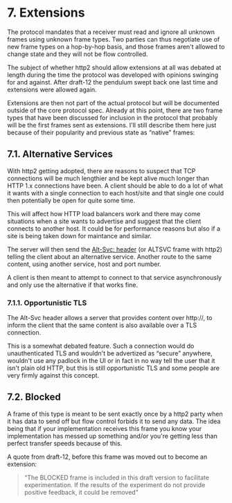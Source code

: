 # 7. Extensions

The protocol mandates that a receiver must read and ignore all unknown frames using unknown frame types. Two parties can thus negotiate use of new frame types on a hop-by-hop basis, and those frames aren't allowed to change state and they will not be flow controlled.

The subject of whether http2 should allow extensions at all was debated at length during the time the protocol was developed with opinions swinging for and against. After draft-12 the pendulum swept back one last time and extensions were allowed again.

Extensions are then not part of the actual protocol but will be documented outside of the core protocol spec. Already at this point, there are two frame types that have been discussed for inclusion in the protocol that probably will be the first frames sent as extensions. I'll still describe them here just because of their popularity and previous state as “native” frames:

## 7.1. Alternative Services

With http2 getting adopted, there are reasons to suspect that TCP connections will be much lengthier and be kept alive much longer than HTTP 1.x connections have been. A client should be able to do a lot of what it wants with a single connection to each host/site and that single one could then potentially be open for quite some time.

This will affect how HTTP load balancers work and there may come situations when a site wants to advertise and suggest that the client connects to another host. It could be for performance reasons but also if a site is being taken down for maintance and similar.

The server will then send the [Alt-Svc: header](http://tools.ietf.org/html/draft-ietf-httpbis-alt-svc-07) (or ALTSVC frame with http2) telling the client about an alternative service. Another route to the same content, using another service, host and port number.

A client is then meant to attempt to connect to that service asynchronously and only use the alternative if that works fine.

### 7.1.1. Opportunistic TLS

The Alt-Svc header allows a server that provides content over http://, to inform the client that the same content is also available over a TLS connection.

This is a somewhat debated feature. Such a connection would do unauthenticated TLS and wouldn't be advertized as “secure” anywhere, wouldn't use any padlock in the UI or in fact in no way tell the user that it isn't plain old HTTP, but this is still opportunistic TLS and some people are very firmly against this concept.

## 7.2. Blocked

A frame of this type is meant to be sent exactly once by a http2 party when it has data to send off but flow control forbids it to send any data. The idea being that if your implementation receives this frame you know your implementation has messed up something and/or you're getting less than perfect transfer speeds because of this.

A quote from draft-12, before this frame was moved out to become an extension:

> “The BLOCKED frame is included in this draft version to facilitate experimentation.  If the results of the experiment do not provide positive feedback, it could be removed”

